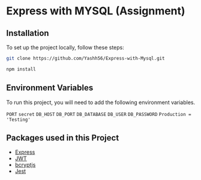 
# Express with MYSQL (Assignment)

## Installation

To set up the project locally, follow these steps:

```bash
git clone https://github.com/Yashh56/Express-with-Mysql.git
```

```bash
npm install
```





## Environment Variables

To run this project, you will need to add the following environment variables.

`PORT`
`secret`
`DB_HOST`
`DB_PORT`
`DB_DATABASE`
`DB_USER`
`DB_PASSWORD`
`Production = 'Testing'`

## Packages used in this Project

 - [Express](https://expressjs.com/)
 - [JWT](https://jwt.io/)
 - [bcryptjs](https://www.npmjs.com/package/bcryptjs)
 - [Jest](https://jestjs.io/)
 

